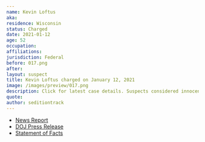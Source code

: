 ```yaml
---
name: Kevin Loftus
aka:
residence: Wisconsin
status: Charged
date: 2021-01-12
age: 52
occupation:
affiliations:
jurisdiction: Federal
before: 017.png
after:
layout: suspect
title: Kevin Loftus charged on January 12, 2021
image: /images/preview/017.png
description: Click for latest case details. Suspects considered innocent until proven guilty.
quote:
author: seditiontrack
---
```


- [News Report](https://wqow.com/2021/01/12/what-we-know-about-kevin-loftus-man-charged-for-connection-to-capitol-riot/)
- [DOJ Press Release](https://www.justice.gov/usao-dc/pr/seven-charged-federal-court-following-events-united-capitol)
- [Statement of Facts](https://wqow.com/2021/01/12/what-we-know-about-kevin-loftus-man-charged-for-connection-to-capitol-riot/)
